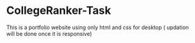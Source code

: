 # CollegeRanker-Task
This is a portfolio website using only html and css for desktop (  updation will be done once it is responsive)
